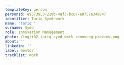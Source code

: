 ```yaml
---
templateKey: person
personId: e9573953-210b-4af3-bc67-e8757e348547
identifier: Tariq Syed-work
name: 'Tariq '
surname: Syed
role: Innovation Management
photo: /img/i02_tariq_syed_work-removebg-preview.png
about: ''
linkedin: ''
label: mentor
tracklist: Work
---
```

